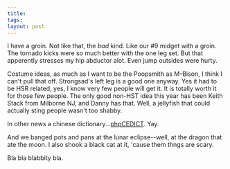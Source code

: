 ```yaml
---
title: 
tags: 
layout: post
---
```

I have a groin.  Not like that, the _bad_ kind.  Like our #9 midget with a groin.  The tornado kicks were so much better with the one leg set.  But that apperently stresses my hip abductor alot.  Even jump outsides were hurty.



Costume ideas, as much as I want to be the Poopsmith as M-Bison, I think I can't pull that off.  Strongsad's left leg is a good one anyway.  Yes it had to be HSR related, yes, I know very few people will get it.  It is totally worth it for those few people.  The only good non-HST idea this year has been Keith Stack from Milborne NJ, and Danny has that.  Well, a jellyfish that could actually sting people wasn't too shabby. 



In other news a chinese dictionary...<a href="/chinese/search.php">phpCEDICT</a>.  Yay.  



And we banged pots and pans at the lunar eclipse--well, at the dragon that ate the moon.  I also shook a black cat at it, 'cause them thngs are scary.



Bla bla blabbity bla.
